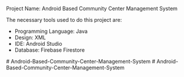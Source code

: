 Project Name: Android Based Community Center Management System
<p>The necessary tools used to do this project are:<p>
 <ul>
   <li>Programming Language: Java</li>
   <li>Design: XML</li>
   <li>IDE: Android Studio</li>
   <li>Database: Firebase Firestore</li>
   </ul>
# Android-Based-Community-Center-Management-System
# Android-Based-Community-Center-Management-System
